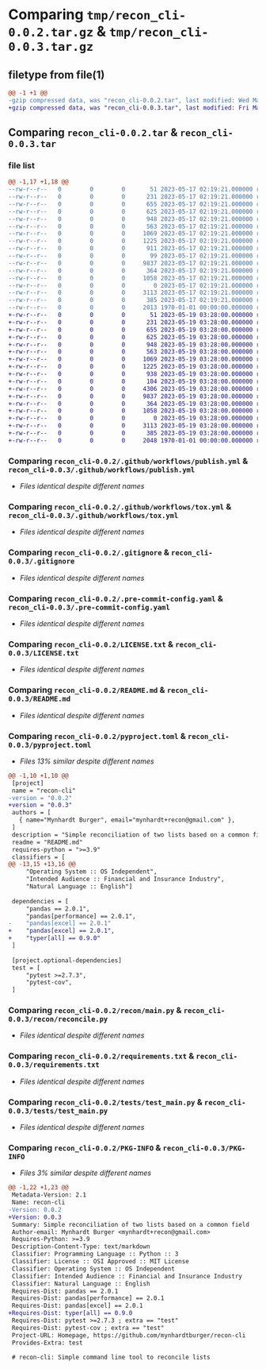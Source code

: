# Comparing `tmp/recon_cli-0.0.2.tar.gz` & `tmp/recon_cli-0.0.3.tar.gz`

## filetype from file(1)

```diff
@@ -1 +1 @@
-gzip compressed data, was "recon_cli-0.0.2.tar", last modified: Wed May 17 02:19:21 2023, max compression
+gzip compressed data, was "recon_cli-0.0.3.tar", last modified: Fri May 19 03:28:00 2023, max compression
```

## Comparing `recon_cli-0.0.2.tar` & `recon_cli-0.0.3.tar`

### file list

```diff
@@ -1,17 +1,18 @@
--rw-r--r--   0        0        0       51 2023-05-17 02:19:21.000000 recon_cli-0.0.2/.flake8
--rw-r--r--   0        0        0      231 2023-05-17 02:19:21.000000 recon_cli-0.0.2/.github/workflows/pre-commit.yml
--rw-r--r--   0        0        0      655 2023-05-17 02:19:21.000000 recon_cli-0.0.2/.github/workflows/publish.yml
--rw-r--r--   0        0        0      625 2023-05-17 02:19:21.000000 recon_cli-0.0.2/.github/workflows/tox.yml
--rw-r--r--   0        0        0      948 2023-05-17 02:19:21.000000 recon_cli-0.0.2/.gitignore
--rw-r--r--   0        0        0      563 2023-05-17 02:19:21.000000 recon_cli-0.0.2/.pre-commit-config.yaml
--rw-r--r--   0        0        0     1069 2023-05-17 02:19:21.000000 recon_cli-0.0.2/LICENSE.txt
--rw-r--r--   0        0        0     1225 2023-05-17 02:19:21.000000 recon_cli-0.0.2/README.md
--rw-r--r--   0        0        0      911 2023-05-17 02:19:21.000000 recon_cli-0.0.2/pyproject.toml
--rw-r--r--   0        0        0       99 2023-05-17 02:19:21.000000 recon_cli-0.0.2/recon/__init__.py
--rw-r--r--   0        0        0     9837 2023-05-17 02:19:21.000000 recon_cli-0.0.2/recon/main.py
--rw-r--r--   0        0        0      364 2023-05-17 02:19:21.000000 recon_cli-0.0.2/recon/utils.py
--rw-r--r--   0        0        0     1058 2023-05-17 02:19:21.000000 recon_cli-0.0.2/requirements.txt
--rw-r--r--   0        0        0        0 2023-05-17 02:19:21.000000 recon_cli-0.0.2/tests/__init__.py
--rw-r--r--   0        0        0     3113 2023-05-17 02:19:21.000000 recon_cli-0.0.2/tests/test_main.py
--rw-r--r--   0        0        0      385 2023-05-17 02:19:21.000000 recon_cli-0.0.2/tox.ini
--rw-r--r--   0        0        0     2013 1970-01-01 00:00:00.000000 recon_cli-0.0.2/PKG-INFO
+-rw-r--r--   0        0        0       51 2023-05-19 03:28:00.000000 recon_cli-0.0.3/.flake8
+-rw-r--r--   0        0        0      231 2023-05-19 03:28:00.000000 recon_cli-0.0.3/.github/workflows/pre-commit.yml
+-rw-r--r--   0        0        0      655 2023-05-19 03:28:00.000000 recon_cli-0.0.3/.github/workflows/publish.yml
+-rw-r--r--   0        0        0      625 2023-05-19 03:28:00.000000 recon_cli-0.0.3/.github/workflows/tox.yml
+-rw-r--r--   0        0        0      948 2023-05-19 03:28:00.000000 recon_cli-0.0.3/.gitignore
+-rw-r--r--   0        0        0      563 2023-05-19 03:28:00.000000 recon_cli-0.0.3/.pre-commit-config.yaml
+-rw-r--r--   0        0        0     1069 2023-05-19 03:28:00.000000 recon_cli-0.0.3/LICENSE.txt
+-rw-r--r--   0        0        0     1225 2023-05-19 03:28:00.000000 recon_cli-0.0.3/README.md
+-rw-r--r--   0        0        0      938 2023-05-19 03:28:00.000000 recon_cli-0.0.3/pyproject.toml
+-rw-r--r--   0        0        0      104 2023-05-19 03:28:00.000000 recon_cli-0.0.3/recon/__init__.py
+-rw-r--r--   0        0        0     4306 2023-05-19 03:28:00.000000 recon_cli-0.0.3/recon/__main__.py
+-rw-r--r--   0        0        0     9837 2023-05-19 03:28:00.000000 recon_cli-0.0.3/recon/reconcile.py
+-rw-r--r--   0        0        0      364 2023-05-19 03:28:00.000000 recon_cli-0.0.3/recon/utils.py
+-rw-r--r--   0        0        0     1058 2023-05-19 03:28:00.000000 recon_cli-0.0.3/requirements.txt
+-rw-r--r--   0        0        0        0 2023-05-19 03:28:00.000000 recon_cli-0.0.3/tests/__init__.py
+-rw-r--r--   0        0        0     3113 2023-05-19 03:28:00.000000 recon_cli-0.0.3/tests/test_main.py
+-rw-r--r--   0        0        0      385 2023-05-19 03:28:00.000000 recon_cli-0.0.3/tox.ini
+-rw-r--r--   0        0        0     2048 1970-01-01 00:00:00.000000 recon_cli-0.0.3/PKG-INFO
```

### Comparing `recon_cli-0.0.2/.github/workflows/publish.yml` & `recon_cli-0.0.3/.github/workflows/publish.yml`

 * *Files identical despite different names*

### Comparing `recon_cli-0.0.2/.github/workflows/tox.yml` & `recon_cli-0.0.3/.github/workflows/tox.yml`

 * *Files identical despite different names*

### Comparing `recon_cli-0.0.2/.gitignore` & `recon_cli-0.0.3/.gitignore`

 * *Files identical despite different names*

### Comparing `recon_cli-0.0.2/.pre-commit-config.yaml` & `recon_cli-0.0.3/.pre-commit-config.yaml`

 * *Files identical despite different names*

### Comparing `recon_cli-0.0.2/LICENSE.txt` & `recon_cli-0.0.3/LICENSE.txt`

 * *Files identical despite different names*

### Comparing `recon_cli-0.0.2/README.md` & `recon_cli-0.0.3/README.md`

 * *Files identical despite different names*

### Comparing `recon_cli-0.0.2/pyproject.toml` & `recon_cli-0.0.3/pyproject.toml`

 * *Files 13% similar despite different names*

```diff
@@ -1,10 +1,10 @@
 [project]
 name = "recon-cli"
-version = "0.0.2"
+version = "0.0.3"
 authors = [
   { name="Mynhardt Burger", email="mynhardt+recon@gmail.com" },
 ]
 description = "Simple reconciliation of two lists based on a common field"
 readme = "README.md"
 requires-python = ">=3.9"
 classifiers = [
@@ -13,15 +13,16 @@
     "Operating System :: OS Independent",
     "Intended Audience :: Financial and Insurance Industry",
     "Natural Language :: English"]
 
 dependencies = [
     "pandas == 2.0.1",
     "pandas[performance] == 2.0.1",
-    "pandas[excel] == 2.0.1"
+    "pandas[excel] == 2.0.1",
+    "typer[all] == 0.9.0"
 ]
 
 [project.optional-dependencies]
 test = [
     "pytest >=2.7.3",
     "pytest-cov",
 ]
```

### Comparing `recon_cli-0.0.2/recon/main.py` & `recon_cli-0.0.3/recon/reconcile.py`

 * *Files identical despite different names*

### Comparing `recon_cli-0.0.2/requirements.txt` & `recon_cli-0.0.3/requirements.txt`

 * *Files identical despite different names*

### Comparing `recon_cli-0.0.2/tests/test_main.py` & `recon_cli-0.0.3/tests/test_main.py`

 * *Files identical despite different names*

### Comparing `recon_cli-0.0.2/PKG-INFO` & `recon_cli-0.0.3/PKG-INFO`

 * *Files 3% similar despite different names*

```diff
@@ -1,22 +1,23 @@
 Metadata-Version: 2.1
 Name: recon-cli
-Version: 0.0.2
+Version: 0.0.3
 Summary: Simple reconciliation of two lists based on a common field
 Author-email: Mynhardt Burger <mynhardt+recon@gmail.com>
 Requires-Python: >=3.9
 Description-Content-Type: text/markdown
 Classifier: Programming Language :: Python :: 3
 Classifier: License :: OSI Approved :: MIT License
 Classifier: Operating System :: OS Independent
 Classifier: Intended Audience :: Financial and Insurance Industry
 Classifier: Natural Language :: English
 Requires-Dist: pandas == 2.0.1
 Requires-Dist: pandas[performance] == 2.0.1
 Requires-Dist: pandas[excel] == 2.0.1
+Requires-Dist: typer[all] == 0.9.0
 Requires-Dist: pytest >=2.7.3 ; extra == "test"
 Requires-Dist: pytest-cov ; extra == "test"
 Project-URL: Homepage, https://github.com/mynhardtburger/recon-cli
 Provides-Extra: test
 
 # recon-cli: Simple command line tool to reconcile lists
```

